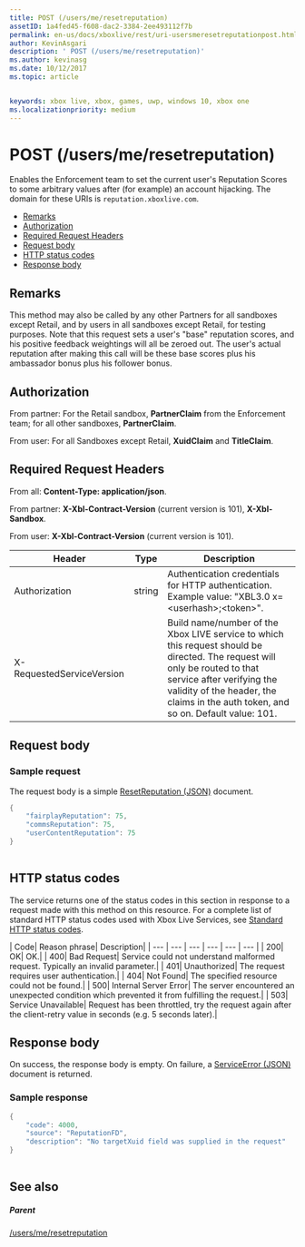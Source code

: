 ```yaml
---
title: POST (/users/me/resetreputation)
assetID: 1a4fed45-f608-dac2-3384-2ee493112f7b
permalink: en-us/docs/xboxlive/rest/uri-usersmeresetreputationpost.html
author: KevinAsgari
description: ' POST (/users/me/resetreputation)'
ms.author: kevinasg
ms.date: 10/12/2017
ms.topic: article


keywords: xbox live, xbox, games, uwp, windows 10, xbox one
ms.localizationpriority: medium
---
```



# POST (/users/me/resetreputation)
Enables the Enforcement team to set the current user's Reputation Scores to some arbitrary values after (for example) an account hijacking. 
The domain for these URIs is `reputation.xboxlive.com`.
 
  * [Remarks](#ID4EV)
  * [Authorization](#ID4E5)
  * [Required Request Headers](#ID4ETB)
  * [Request body](#ID4END)
  * [HTTP status codes](#ID4EDE)
  * [Response body](#ID4EFH)
 
<a id="ID4EV"></a>

 
## Remarks
 
This method may also be called by any other Partners for all sandboxes except Retail, and by users in all sandboxes except Retail, for testing purposes. Note that this request sets a user's "base" reputation scores, and his positive feedback weightings will all be zeroed out. The user's actual reputation after making this call will be these base scores plus his ambassador bonus plus his follower bonus.
  
<a id="ID4E5"></a>

 
## Authorization
 
From partner: For the Retail sandbox, **PartnerClaim** from the Enforcement team; for all other sandboxes, **PartnerClaim**.
 
From user: For all Sandboxes except Retail, **XuidClaim** and **TitleClaim**.
  
<a id="ID4ETB"></a>

 
## Required Request Headers
 
From all: **Content-Type: application/json**.
 
From partner: **X-Xbl-Contract-Version** (current version is 101), **X-Xbl-Sandbox**.
 
From user: **X-Xbl-Contract-Version** (current version is 101).
 
| Header| Type| Description| 
| --- | --- | --- | 
| Authorization| string| Authentication credentials for HTTP authentication. Example value: "XBL3.0 x=&lt;userhash>;&lt;token>".| 
| X-RequestedServiceVersion|  | Build name/number of the Xbox LIVE service to which this request should be directed. The request will only be routed to that service after verifying the validity of the header, the claims in the auth token, and so on. Default value: 101.| 
  
<a id="ID4END"></a>

 
## Request body
 
<a id="ID4ETD"></a>

 
### Sample request
 
The request body is a simple [ResetReputation (JSON)](../../json/json-resetreputation.md) document.
 

```cpp
{
    "fairplayReputation": 75,
    "commsReputation": 75,
    "userContentReputation": 75
}
      
```

   
<a id="ID4EDE"></a>

 
## HTTP status codes
 
The service returns one of the status codes in this section in response to a request made with this method on this resource. For a complete list of standard HTTP status codes used with Xbox Live Services, see [Standard HTTP status codes](../../additional/httpstatuscodes.md).
 
| Code| Reason phrase| Description| 
| --- | --- | --- | --- | --- | --- | 
| 200| OK| OK.| 
| 400| Bad Request| Service could not understand malformed request. Typically an invalid parameter.| 
| 401| Unauthorized| The request requires user authentication.| 
| 404| Not Found| The specified resource could not be found.| 
| 500| Internal Server Error| The server encountered an unexpected condition which prevented it from fulfilling the request.| 
| 503| Service Unavailable| Request has been throttled, try the request again after the client-retry value in seconds (e.g. 5 seconds later).| 
  
<a id="ID4EFH"></a>

 
## Response body
 
On success, the response body is empty. On failure, a [ServiceError (JSON)](../../json/json-serviceerror.md) document is returned.
 
<a id="ID4ERH"></a>

 
### Sample response
 

```cpp
{
    "code": 4000,
    "source": "ReputationFD",
    "description": "No targetXuid field was supplied in the request"
}
         
```

   
<a id="ID4E2H"></a>

 
## See also
 
<a id="ID4E4H"></a>

 
##### Parent 

[/users/me/resetreputation](uri-usersmeresetreputation.md)

   